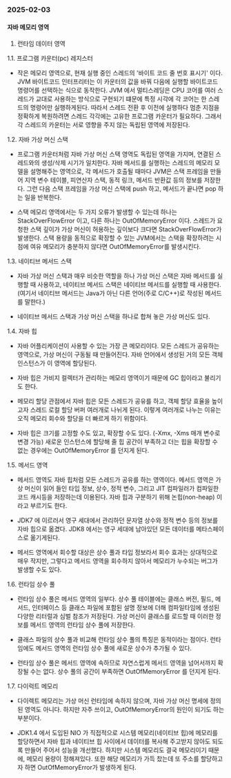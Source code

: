 ### 2025-02-03

#### 자바 메모리 영역

1. 런타임 데이터 영역

1.1. 프로그램 카운터(pc) 레지스터
- 작은 메모리 영역으로, 현재 실행 중인 스레드의 '바이트 코드 줄 번호 표시기' 이다. JVM 바이트코드 인터프리터는 이 카운터의 값을 바꿔 다음에 실행할 바이트코드 명령어를 선택하는 식으로 동작한다.
JVM 에서 멀티스레딩은 CPU 코어를 여러 스레드가 교대로 사용하는 방식으로 구현되기 떄문에 특정 시각에 각 코어는 한 스레드의 명령어만 실행하게된다.
따라서 스레드 전환 후 이전에 실행하다 멈춘 지점을 정확하게 복원하려면 스레드 각각에는 고유한 프로그램 카운터가 필요하다. 그래서 각 스레드의 카운터는 서로 영향을 주지 않는 독립된 영역에 저장된다.

1.2. 자바 가상 머신 스택
- 프로그램 카운터처럼 자바 가상 머신 스택 영역도 독립된 영역을 가지며, 연결된 스레드와의 생성/삭제 시기가 일치한다.
자바 메서드를 실행하는 스레드의 메모리 모델을 설명해주는 영역으로, 각 메서드가 호출될 때마다 JVM은 스택 프레임을 만들어 지역 변수 테이블, 피연산자 스택, 동적 링크, 메서드 반환값 등의 정보를 저장한다.
그런 다음 스택 프레임을 가상 머신 스택에 push 하고, 메서드가 끝나면 pop 하는 일을 반복한다.

- 스택 메모리 영역에서는 두 가지 오류가 발생할 수 있는데 하나는 StackOverFlowError 이고, 다른 하나는 OutOfMemoryError 이다.
스레드가 요청한 스택 깊이가 가상 머신이 허용하는 깊이보다 크다면 StackOverFlowError가 발생한다. 
스택 용량을 동적으로 확장할 수 있는 JVM에서는 스택을 확장하려는 시점에 여유 메모리가 충분하지 않다면 OutOfMemoryError를 발생시킨다.

1.3. 네이티브 메서드 스택
- 자바 가상 머신 스택과 매우 비슷한 역할을 하나 가상 머신 스택은 자바 메서드를 실행할 때 사용하고, 네이티브 메서드 스택은 네이티브 메서드를 실행할 때 사용한다.
(여기서 네이티브 메서드는 Java가 아닌 다른 언어(주로 C/C++)로 작성된 메서드를 말한다.)

- 네이티브 메서드 스택과 가상 머신 스택을 하나로 합쳐 놓은 가상 머신도 있다.

1.4. 자바 힙
- 자바 어플리케이션이 사용할 수 있는 가장 큰 메모리이다. 모든 스레드가 공유하는 영역으로, 가상 머신이 구동될 때 만들어진다.
자바 언어에서 생성된 거의 모든 객체 인스턴스가 이 영역에 할당된다.

- 자바 힙은 가비지 컬렉터가 관리하는 메모리 영역이기 때문에 GC 힙이라고 불리기도 한다.

- 메모리 할당 관점에서 자바 힙은 모든 스레드가 공유를 하고, 객체 할당 효율을 높이고자 스레드 로컬 할당 버퍼 여러개로 나뉘게 된다.
이렇게 여러개로 나누는 이유는 오직 메모리 회수와 할당을 더 빠르게 하기 위함이다.

- 자바 힙은 크기를 고정할 수도 있고, 확장할 수도 있다. (-Xmx, -Xms 매개 변수로 변경 가능)
새로운 인스턴스에 할당해 줄 힙 공간이 부족하고 더는 힙을 확장할 수 없는 경우에는 OutOfMemoryError 를 던지게 된다.

1.5. 메서드 영역
- 메서드 영역도 자바 힙처럼 모든 스레드가 공유를 하는 영역이다. 메서드 영역은 가상 머신이 읽어 들인 타입 정보, 상수, 정적 변수, 그리고 JIT 컴파일러가 컴파일한 코드 캐시등을 저장하는데 이용된다.
자바 힙과 구분하기 위해 논힙(non-heap) 이라고 부르기도 한다.

- JDK7 에 이르러서 영구 세대에서 관리하던 문자열 상수와 정적 변수 등의 정보를 자바 힙으로 옮겼다. JDK8 에서는 영구 세대에 남아있던 모든 데이터를 메타스페이스로 옮기게된다.

- 메서드 영역에서 회수할 대상은 상수 풀과 타입 정보라서 회수 효과는 상대적으로 매우 작지만, 그렇다고 메서드 영역을 회수하지 않아서 메모리가 누수되는 버그가 발생할 수도 있다.

1.6. 런타임 상수 풀
- 런타임 상수 풀은 메서드 영역의 일부다. 상수 풀 테이블에는 클래스 버전, 필드, 메서드, 인터페이스 등 클래스 파일에 포함된 설명 정보에 더해 컴파일타임에 생성된 다양한 리터럴과 심벌 참조가 저장된다.
가상 머신이 클래스를 로드할 때 이러한 정보를 메서드 영역의 런타임 상수 풀에 저장한다.

- 클래스 파일의 상수 풀과 비교해 런타임 상수 풀의 특징은 동적이라는 점이다. 런타임에도 메서드 영역의 런타임 상수 풀에 새로운 상수가 추가될 수 있다.

- 런타임 상수 풀은 메서드 영역에 속하므로 자연스럽게 메서드 영역을 넘어서까지 확장될 수는 없다. 상수 풀의 공간이 부족하면 OutOfMemoryError 를 던지게 된다.

1.7. 다이럭트 메모리
- 다이렉트 메모리는 가상 머신 런타임에 속하지 않으며, 자바 가상 머신 명세에 정의된 영역도 아니다. 하지만 자주 쓰이고, OutOfMemoryError의 원인이 되기도 하는 부분이다.

- JDK1.4 에서 도입된 NIO 가 직접적으로 시스템 메모리(네이티브 힙)에 메모리를 할당하면서 자바 힙과 네이티브 힙 사이에서 데이터를 복사해 주고받지 않아도 되도록 만들어 주어서 성능을 개선했다.
하지만 시스템 메모리도 결국 메모리이기 때문에, 메모리 용량이 정해져있다. 또한 해당 메모리가 가득 찼는데 또 주소를 할당하고자 하면 OutOfMemoryError가 발생하게 된다.
